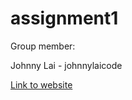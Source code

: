 # assignment1

Group member:

Johnny Lai - johnnylaicode

[Link to website](https://johnnylaicode.github.io/assignment1/)
